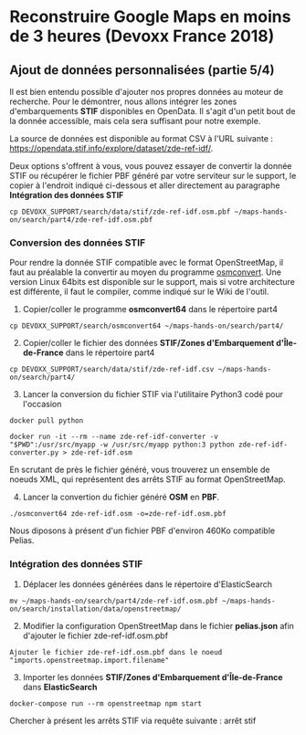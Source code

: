 # Reconstruire Google Maps en moins de 3 heures (Devoxx France 2018)

## Ajout de données personnalisées (partie 5/4)
Il est bien entendu possible d'ajouter nos propres données au moteur de recherche. Pour le démontrer, nous allons intégrer les zones d'embarquements __STIF__ disponibles en OpenData. Il s'agit d'un petit bout de la donnée accessible, mais cela sera suffisant pour notre exemple.

La source de données est disponible au format CSV à l'URL suivante :  https://opendata.stif.info/explore/dataset/zde-ref-idf/.

Deux options s'offrent à vous, vous pouvez essayer de convertir la donnée STIF ou récupérer le fichier PBF généré par votre serviteur sur le support, le copier à l'endroit indiqué ci-dessous et aller directement au paragraphe __Intégration des données STIF__
```
cp DEVOXX_SUPPORT/search/data/stif/zde-ref-idf.osm.pbf ~/maps-hands-on/search/part4/zde-ref-idf.osm.pbf
```

### Conversion des données __STIF__
Pour rendre la donnée STIF compatible avec le format OpenStreetMap, il faut au préalable la convertir au moyen du programme [osmconvert](https://wiki.openstreetmap.org/wiki/Osmconvert). Une version Linux 64bits est disponible sur le support, mais si votre architecture est différente, il faut le compiler, comme indiqué sur le Wiki de l'outil.
1. Copier/coller le programme __osmconvert64__ dans le répertoire part4
```
cp DEVOXX_SUPPORT/search/osmconvert64 ~/maps-hands-on/search/part4/
```
2. Copier/coller le fichier des données __STIF/Zones d'Embarquement d'Île-de-France__ dans le répertoire part4
```
cp DEVOXX_SUPPORT/search/data/stif/zde-ref-idf.csv ~/maps-hands-on/search/part4/
```
3. Lancer la conversion du fichier STIF via l'utilitaire Python3 codé pour l'occasion
```
docker pull python

docker run -it --rm --name zde-ref-idf-converter -v "$PWD":/usr/src/myapp -w /usr/src/myapp python:3 python zde-ref-idf-converter.py > zde-ref-idf.osm
```
En scrutant de près le fichier généré, vous trouverez un ensemble de noeuds XML, qui représentent des arrêts STIF au format OpenStreetMap.

4. Lancer la convertion du fichier généré __OSM__ en __PBF__.
```
./osmconvert64 zde-ref-idf.osm -o=zde-ref-idf.osm.pbf
```
Nous diposons à présent d'un fichier PBF d'environ 460Ko compatible Pelias.

### Intégration des données __STIF__
1. Déplacer les données générées dans le répertoire d'ElasticSearch
```
mv ~/maps-hands-on/search/part4/zde-ref-idf.osm.pbf ~/maps-hands-on/search/installation/data/openstreetmap/
```
2. Modifier la configuration OpenStreetMap dans le fichier __pelias.json__ afin d'ajouter le fichier zde-ref-idf.osm.pbf
```
Ajouter le fichier zde-ref-idf.osm.pbf dans le noeud "imports.openstreetmap.import.filename"
```
3. Importer les données __STIF/Zones d'Embarquement d'Île-de-France__ dans __ElasticSearch__
```
docker-compose run --rm openstreetmap npm start
```
Chercher à présent les arrêts STIF via requête suivante  : arrêt stif